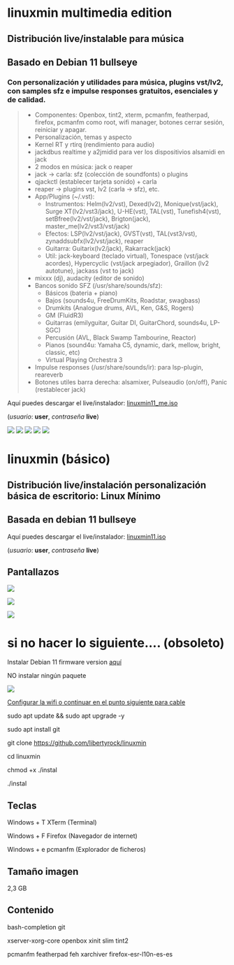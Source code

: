 # linuxmin multimedia edition
## Distribución live/instalable para música
## Basado en Debian 11 bullseye
### Con personalización y utilidades para música, plugins vst/lv2, con samples sfz e impulse responses gratuitos, esenciales y de calidad.
> - Componentes: Openbox, tint2, xterm, pcmanfm, featherpad, firefox, pcmanfm como root, wifi manager, botones cerrar sesión, reiniciar y apagar.
> - Personalización, temas y aspecto
> - Kernel RT y rtirq (rendimiento para audio)
> - jackdbus realtime y a2jmidid para ver los dispositivios alsamidi en jack
> - 2 modos en música: jack o reaper
> - jack -> carla: sfz (colección de soundfonts) o plugins
> - qjackctl (establecer tarjeta sonido) + carla
> - reaper -> plugins vst, lv2 (carla -> sfz), etc.
> - App/Plugins (~/.vst): 
>   - Instrumentos: Helm(lv2/vst), Dexed(lv2), Monique(vst/jack), Surge XT(lv2/vst3/jack), U-HE(vst), TAL(vst), Tunefish4(vst), setBfree(lv2/vst/jack), Brigton(jack), master_me(lv2/vst3/vst/jack)
>   - Efectos: LSP(lv2/vst/jack), GVST(vst), TAL(vst3/vst), zynaddsubfx(lv2/vst/jack), reaper
>   - Guitarra: Guitarix(lv2/jack), Rakarrack(jack)
>   - Util: jack-keyboard (teclado virtual), Tonespace (vst/jack acordes), Hypercyclic (vst/jack arpegiador), Graillon (lv2 autotune), jackass (vst to jack)
> - mixxx (dj), audacity (editor de sonido)
> - Bancos sonido SFZ (/usr/share/sounds/sfz):
>   - Básicos (bateria + piano)
>   - Bajos  (sounds4u, FreeDrumKits, Roadstar, swagbass)
>   - Drumkits (Analogue drums, AVL, Ken, G&S, Rogers)
>   - GM (FluidR3)
>   - Guitarras (emilyguitar, Guitar DI, GuitarChord, sounds4u, LP-SGC)
>   - Percusión (AVL, Black Swamp Tambourine, Reactor)
>   - Pianos (sound4u: Yamaha C5, dynamic, dark, mellow, bright, classic, etc)
>   - Virtual Playing Orchestra 3
> - Impulse responses (/usr/share/sounds/ir): para lsp-plugin, reareverb
> - Botones utiles barra derecha: alsamixer, Pulseaudio (on/off), Panic (restablecer jack)


Aquí puedes descargar el live/instalador: [linuxmin11_me.iso](https://upvedues-my.sharepoint.com/:u:/g/personal/jmpolo_upv_edu_es/EZomlrYHznVMvvKTy_Z9osYBLEXiul1kS0p-VoJcvfC2tA?e=fdIuY3)

(*usuario*: **user**, *contraseña* **live**) 

![](imagen-me1%20(1).png)
![](imagen-me1%20(2).png)
![](imagen-me1%20(3).png)
![](imagen-me1%20(4).png)
![](imagen-me1%20(5).png)
#
#
#
#
#

# linuxmin (básico)
## Distribución live/instalación personalización básica de escritorio: Linux Mínimo
## Basada en debian 11 bullseye
Aquí puedes descargar el live/instalador: [linuxmin11.iso](https://upvedues-my.sharepoint.com/:u:/g/personal/jmpolo_upv_edu_es/ERsrS4EyBOJPnoxN9eGnnPYBA4j9h7gMB8WVwNz5GiFdBA?e=NXMcMz)

(*usuario*: **user**, *contraseña* **live**) 

## Pantallazos

![](linuxmin_login.png)

![](linuxmin_barra.png)

![](linuxmin_apps.png)

# si no hacer lo siguiente.... (obsoleto)

Instalar Debian 11 firmware version [aquí](https://cdimage.debian.org/cdimage/unofficial/non-free/cd-including-firmware/current/amd64/iso-cd/)

NO instalar ningún paquete

![](linuxmin_install.png)

[Configurar la wifi o continuar en el punto siguiente para cable](http://phmmusic.blogspot.com/2022/05/debian-11-basico.html)

sudo apt update && sudo apt upgrade -y

sudo apt install git

git clone https://github.com/libertyrock/linuxmin

cd linuxmin

chmod +x ./instal

./instal

## Teclas

Windows + T XTerm (Terminal)

Windows + F Firefox (Navegador de internet)

Windows + e pcmanfm (Explorador de ficheros)

## Tamaño imagen

2,3 GB

## Contenido

bash-completion git

xserver-xorg-core openbox xinit slim tint2

pcmanfm featherpad feh xarchiver firefox-esr-l10n-es-es

